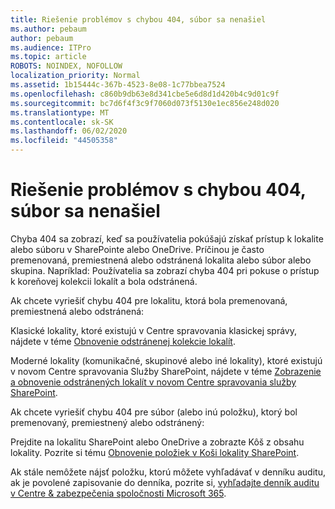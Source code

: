 ```yaml
---
title: Riešenie problémov s chybou 404, súbor sa nenašiel
ms.author: pebaum
author: pebaum
ms.audience: ITPro
ms.topic: article
ROBOTS: NOINDEX, NOFOLLOW
localization_priority: Normal
ms.assetid: 1b15444c-367b-4523-8e08-1c77bbea7524
ms.openlocfilehash: c860b9db63e8d341cbe5e6d8d1d420b4c9d01c9f
ms.sourcegitcommit: bc7d6f4f3c9f7060d073f5130e1ec856e248d020
ms.translationtype: MT
ms.contentlocale: sk-SK
ms.lasthandoff: 06/02/2020
ms.locfileid: "44505358"
---
```

# <a name="troubleshoot-error-404-file-not-found"></a>Riešenie problémov s chybou 404, súbor sa nenašiel

Chyba 404 sa zobrazí, keď sa používatelia pokúšajú získať prístup k lokalite alebo súboru v SharePointe alebo OneDrive. Príčinou je často premenovaná, premiestnená alebo odstránená lokalita alebo súbor alebo skupina. Napríklad: Používatelia sa zobrazí chyba 404 pri pokuse o prístup k koreňovej kolekcii lokalít a bola odstránená.

Ak chcete vyriešiť chybu 404 pre lokalitu, ktorá bola premenovaná, premiestnená alebo odstránená:

Klasické lokality, ktoré existujú v Centre spravovania klasickej správy, nájdete v téme [Obnovenie odstránenej kolekcie lokalít](https://docs.microsoft.com/sharepoint/restore-deleted-site-collection).

Moderné lokality (komunikačné, skupinové alebo iné lokality), ktoré existujú v novom Centre spravovania Služby SharePoint, nájdete v téme [Zobrazenie a obnovenie odstránených lokalít v novom Centre spravovania služby SharePoint](https://docs.microsoft.com/sharepoint/restore-deleted-site-collection).

Ak chcete vyriešiť chybu 404 pre súbor (alebo inú položku), ktorý bol premenovaný, premiestnený alebo odstránený:

Prejdite na lokalitu SharePoint alebo OneDrive a zobrazte Kôš z obsahu lokality. Pozrite si tému [Obnovenie položiek v Koši lokality SharePoint](https://support.office.com/article/Restore-items-in-the-Recycle-Bin-of-a-SharePoint-site-6df466b6-55f2-4898-8d6e-c0dff851a0be#ID0EAADAAA=Online).

Ak stále nemôžete nájsť položku, ktorú môžete vyhľadávať v denníku auditu, ak je povolené zapisovanie do denníka, pozrite si, [vyhľadajte denník auditu v Centre & zabezpečenia spoločnosti Microsoft 365](https://docs.microsoft.com/microsoft-365/compliance/search-the-audit-log-in-security-and-compliance).
